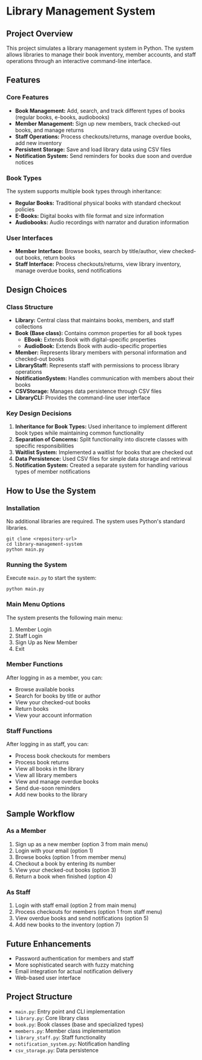 # Library Management System

## Project Overview
This project simulates a library management system in Python. The system allows libraries to manage their book inventory, member accounts, and staff operations through an interactive command-line interface.

## Features

### Core Features
- **Book Management:** Add, search, and track different types of books (regular books, e-books, audiobooks)
- **Member Management:** Sign up new members, track checked-out books, and manage returns
- **Staff Operations:** Process checkouts/returns, manage overdue books, add new inventory
- **Persistent Storage:** Save and load library data using CSV files
- **Notification System:** Send reminders for books due soon and overdue notices

### Book Types
The system supports multiple book types through inheritance:
- **Regular Books:** Traditional physical books with standard checkout policies
- **E-Books:** Digital books with file format and size information
- **Audiobooks:** Audio recordings with narrator and duration information

### User Interfaces
- **Member Interface:** Browse books, search by title/author, view checked-out books, return books
- **Staff Interface:** Process checkouts/returns, view library inventory, manage overdue books, send notifications

## Design Choices

### Class Structure
- **Library:** Central class that maintains books, members, and staff collections
- **Book (Base class):** Contains common properties for all book types
  - **EBook:** Extends Book with digital-specific properties
  - **AudioBook:** Extends Book with audio-specific properties
- **Member:** Represents library members with personal information and checked-out books
- **LibraryStaff:** Represents staff with permissions to process library operations
- **NotificationSystem:** Handles communication with members about their books
- **CSVStorage:** Manages data persistence through CSV files
- **LibraryCLI:** Provides the command-line user interface

### Key Design Decisions
1. **Inheritance for Book Types:** Used inheritance to implement different book types while maintaining common functionality
2. **Separation of Concerns:** Split functionality into discrete classes with specific responsibilities
3. **Waitlist System:** Implemented a waitlist for books that are checked out
4. **Data Persistence:** Used CSV files for simple data storage and retrieval
5. **Notification System:** Created a separate system for handling various types of member notifications

## How to Use the System

### Installation
No additional libraries are required. The system uses Python's standard libraries.

```
git clone <repository-url>
cd library-management-system
python main.py
```

### Running the System
Execute `main.py` to start the system:

```
python main.py
```

### Main Menu Options
The system presents the following main menu:
1. Member Login
2. Staff Login
3. Sign Up as New Member
4. Exit

### Member Functions
After logging in as a member, you can:
- Browse available books
- Search for books by title or author
- View your checked-out books
- Return books
- View your account information

### Staff Functions
After logging in as staff, you can:
- Process book checkouts for members
- Process book returns
- View all books in the library
- View all library members
- View and manage overdue books
- Send due-soon reminders
- Add new books to the library

## Sample Workflow

### As a Member
1. Sign up as a new member (option 3 from main menu)
2. Login with your email (option 1)
3. Browse books (option 1 from member menu)
4. Checkout a book by entering its number
5. View your checked-out books (option 3)
6. Return a book when finished (option 4)

### As Staff
1. Login with staff email (option 2 from main menu)
2. Process checkouts for members (option 1 from staff menu)
3. View overdue books and send notifications (option 5)
4. Add new books to the inventory (option 7)

## Future Enhancements
- Password authentication for members and staff
- More sophisticated search with fuzzy matching
- Email integration for actual notification delivery
- Web-based user interface

## Project Structure
- `main.py`: Entry point and CLI implementation
- `library.py`: Core library class
- `book.py`: Book classes (base and specialized types)
- `members.py`: Member class implementation
- `library_staff.py`: Staff functionality
- `notification_system.py`: Notification handling
- `csv_storage.py`: Data persistence



